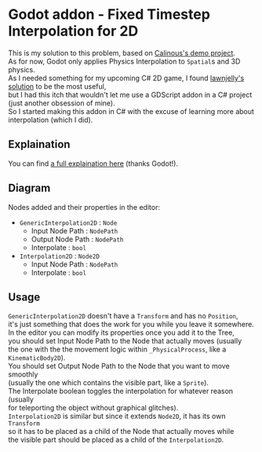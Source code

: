 # Godot addon - Fixed Timestep Interpolation for 2D
This is my solution to this problem, based on [Calinous's demo project](https://github.com/Calinou/godot-physics-interpolation-demo).  
As for now, Godot only applies Physics Interpolation to `Spatial`s and 3D physics.  
As I needed something for my upcoming C# 2D game, I found [lawnjelly's solution](https://github.com/lawnjelly/smoothing-addon) to be the most useful,  
but I had this itch that wouldn't let me use a GDScript addon in a C# project (just another obsession of mine).  
So I started making this addon in C# with the excuse of learning more about interpolation (which I did).  

## Explaination
You can find [a full explaination here](https://docs.godotengine.org/en/3.6/tutorials/physics/interpolation/physics_interpolation_introduction.html) (thanks Godot!). 

## Diagram
Nodes added and their properties in the editor:
- `GenericInterpolation2D` : `Node`  
  - Input Node Path : `NodePath`
  - Output Node Path : `NodePath`
  - Interpolate : `bool`
- `Interpolation2D` : `Node2D`  
  - Input Node Path : `NodePath`
  - Interpolate : `bool`

## Usage
`GenericInterpolation2D` doesn't have a `Transform` and has no `Position`,  
it's just something that does the work for you while you leave it somewhere.  
In the editor you can modify its properties once you add it to the Tree,  
you should set Input Node Path to the Node that actually moves (usually  
the one with the the movement logic within `_PhysicalProcess`, like a `KinematicBody2D`).  
You should set Output Node Path to the Node that you want to move smoothly  
(usually the one which contains the visible part, like a `Sprite`).  
The Interpolate boolean toggles the interpolation for whatever reason (usually  
for teleporting the object without graphical glitches).  
`Interpolation2D` is similar but since it extends `Node2D`, it has its own `Transform`  
so it has to be placed as a child of the Node that actually moves while  
the visible part should be placed as a child of the `Interpolation2D`.
